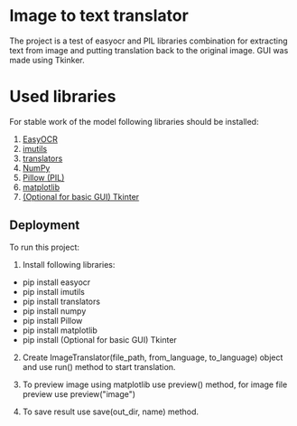 
# Image to text translator

The project is a test of easyocr and PIL libraries combination for extracting text from image and putting translation back to the original image. GUI was made using Tkinker.

# Used libraries

For stable work of the model following libraries should be installed:

1. [EasyOCR](https://github.com/JaidedAI/EasyOCR)
2. [imutils](https://github.com/PyImageSearch/imutils)
3. [translators](https://github.com/UlionTse/translators)
4. [NumPy](https://numpy.org/)
5. [Pillow (PIL)](https://python-pillow.org/)
6. [matplotlib](https://matplotlib.org/)
7. [(Optional for basic GUI) Tkinter](https://tcl.tk/man/tcl8.6/TkCmd/contents.htm)
## Deployment

To run this project:

1. Install following libraries:
- pip install easyocr
- pip install imutils
- pip install translators
- pip install numpy
- pip install Pillow
- pip install matplotlib
- pip install (Optional for basic GUI) Tkinter

2. Create ImageTranslator(file_path, from_language, to_language) object and use run() method to start translation.

3. To preview image using matplotlib use preview() method, for image file preview use preview("image")

4. To save result use save(out_dir, name) method.


